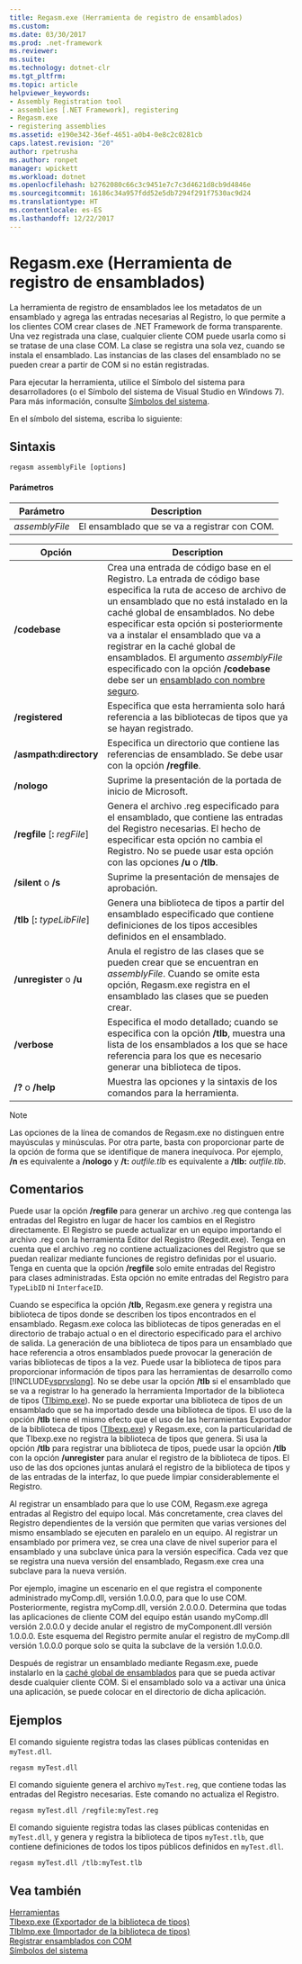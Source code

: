 ```yaml
---
title: Regasm.exe (Herramienta de registro de ensamblados)
ms.custom: 
ms.date: 03/30/2017
ms.prod: .net-framework
ms.reviewer: 
ms.suite: 
ms.technology: dotnet-clr
ms.tgt_pltfrm: 
ms.topic: article
helpviewer_keywords:
- Assembly Registration tool
- assemblies [.NET Framework], registering
- Regasm.exe
- registering assemblies
ms.assetid: e190e342-36ef-4651-a0b4-0e8c2c0281cb
caps.latest.revision: "20"
author: rpetrusha
ms.author: ronpet
manager: wpickett
ms.workload: dotnet
ms.openlocfilehash: b2762080c66c3c9451e7c7c3d4621d8cb9d4846e
ms.sourcegitcommit: 16186c34a957fdd52e5db7294f291f7530ac9d24
ms.translationtype: HT
ms.contentlocale: es-ES
ms.lasthandoff: 12/22/2017
---
```

# <a name="regasmexe-assembly-registration-tool"></a>Regasm.exe (Herramienta de registro de ensamblados)
La herramienta de registro de ensamblados lee los metadatos de un ensamblado y agrega las entradas necesarias al Registro, lo que permite a los clientes COM crear clases de .NET Framework de forma transparente. Una vez registrada una clase, cualquier cliente COM puede usarla como si se tratase de una clase COM. La clase se registra una sola vez, cuando se instala el ensamblado. Las instancias de las clases del ensamblado no se pueden crear a partir de COM si no están registradas.  
  
 Para ejecutar la herramienta, utilice el Símbolo del sistema para desarrolladores (o el Símbolo del sistema de Visual Studio en Windows 7). Para más información, consulte [Símbolos del sistema](../../../docs/framework/tools/developer-command-prompt-for-vs.md).  
  
 En el símbolo del sistema, escriba lo siguiente:  
  
## <a name="syntax"></a>Sintaxis  
  
```  
regasm assemblyFile [options]  
```  
  
#### <a name="parameters"></a>Parámetros  
  
|Parámetro|Description|  
|---------------|-----------------|  
|*assemblyFile*|El ensamblado que se va a registrar con COM.|  
  
|Opción|Description|  
|------------|-----------------|  
|**/codebase**|Crea una entrada de código base en el Registro. La entrada de código base especifica la ruta de acceso de archivo de un ensamblado que no está instalado en la caché global de ensamblados. No debe especificar esta opción si posteriormente va a instalar el ensamblado que va a registrar en la caché global de ensamblados. El argumento *assemblyFile* especificado con la opción **/codebase** debe ser un [ensamblado con nombre seguro](../../../docs/framework/app-domains/strong-named-assemblies.md).|  
|**/registered**|Especifica que esta herramienta solo hará referencia a las bibliotecas de tipos que ya se hayan registrado.|  
|**/asmpath:directory**|Especifica un directorio que contiene las referencias de ensamblado. Se debe usar con la opción **/regfile**.|  
|**/nologo**|Suprime la presentación de la portada de inicio de Microsoft.|  
|**/regfile** [**:** *regFile*]|Genera el archivo .reg especificado para el ensamblado, que contiene las entradas del Registro necesarias. El hecho de especificar esta opción no cambia el Registro. No se puede usar esta opción con las opciones **/u** o **/tlb**.|  
|**/silent** o **/s**|Suprime la presentación de mensajes de aprobación.|  
|**/tlb** [**:** *typeLibFile*]|Genera una biblioteca de tipos a partir del ensamblado especificado que contiene definiciones de los tipos accesibles definidos en el ensamblado.|  
|**/unregister** o **/u**|Anula el registro de las clases que se pueden crear que se encuentran en *assemblyFile*. Cuando se omite esta opción, Regasm.exe registra en el ensamblado las clases que se pueden crear.|  
|**/verbose**|Especifica el modo detallado; cuando se especifica con la opción **/tlb**, muestra una lista de los ensamblados a los que se hace referencia para los que es necesario generar una biblioteca de tipos.|  
|**/?** o **/help**|Muestra las opciones y la sintaxis de los comandos para la herramienta.|  
  
> [!NOTE]
>  Las opciones de la línea de comandos de Regasm.exe no distinguen entre mayúsculas y minúsculas. Por otra parte, basta con proporcionar parte de la opción de forma que se identifique de manera inequívoca. Por ejemplo, **/n** es equivalente a **/nologo** y **/t:** *outfile.tlb* es equivalente a **/tlb:** *outfile.tlb*.  
  
## <a name="remarks"></a>Comentarios  
 Puede usar la opción **/regfile** para generar un archivo .reg que contenga las entradas del Registro en lugar de hacer los cambios en el Registro directamente. El Registro se puede actualizar en un equipo importando el archivo .reg con la herramienta Editor del Registro (Regedit.exe). Tenga en cuenta que el archivo .reg no contiene actualizaciones del Registro que se puedan realizar mediante funciones de registro definidas por el usuario.  Tenga en cuenta que la opción **/regfile** solo emite entradas del Registro para clases administradas.  Esta opción no emite entradas del Registro para `TypeLibID` ni `InterfaceID`.  
  
 Cuando se especifica la opción **/tlb**, Regasm.exe genera y registra una biblioteca de tipos donde se describen los tipos encontrados en el ensamblado. Regasm.exe coloca las bibliotecas de tipos generadas en el directorio de trabajo actual o en el directorio especificado para el archivo de salida. La generación de una biblioteca de tipos para un ensamblado que hace referencia a otros ensamblados puede provocar la generación de varias bibliotecas de tipos a la vez. Puede usar la biblioteca de tipos para proporcionar información de tipos para las herramientas de desarrollo como [!INCLUDE[vsprvslong](../../../includes/vsprvslong-md.md)]. No se debe usar la opción **/tlb** si el ensamblado que se va a registrar lo ha generado la herramienta Importador de la biblioteca de tipos ([Tlbimp.exe](../../../docs/framework/tools/tlbimp-exe-type-library-importer.md)). No se puede exportar una biblioteca de tipos de un ensamblado que se ha importado desde una biblioteca de tipos. El uso de la opción **/tlb** tiene el mismo efecto que el uso de las herramientas Exportador de la biblioteca de tipos ([Tlbexp.exe](../../../docs/framework/tools/tlbexp-exe-type-library-exporter.md)) y Regasm.exe, con la particularidad de que Tlbexp.exe no registra la biblioteca de tipos que genera.  Si usa la opción **/tlb** para registrar una biblioteca de tipos, puede usar la opción **/tlb** con la opción **/unregister** para anular el registro de la biblioteca de tipos. El uso de las dos opciones juntas anulará el registro de la biblioteca de tipos y de las entradas de la interfaz, lo que puede limpiar considerablemente el Registro.  
  
 Al registrar un ensamblado para que lo use COM, Regasm.exe agrega entradas al Registro del equipo local. Más concretamente, crea claves del Registro dependientes de la versión que permiten que varias versiones del mismo ensamblado se ejecuten en paralelo en un equipo. Al registrar un ensamblado por primera vez, se crea una clave de nivel superior para el ensamblado y una subclave única para la versión específica. Cada vez que se registra una nueva versión del ensamblado, Regasm.exe crea una subclave para la nueva versión.  
  
 Por ejemplo, imagine un escenario en el que registra el componente administrado myComp.dll, versión 1.0.0.0, para que lo use COM. Posteriormente, registra myComp.dll, versión 2.0.0.0. Determina que todas las aplicaciones de cliente COM del equipo están usando myComp.dll versión 2.0.0.0 y decide anular el registro de myComponent.dll versión 1.0.0.0. Este esquema del Registro permite anular el registro de myComp.dll versión 1.0.0.0 porque solo se quita la subclave de la versión 1.0.0.0.  
  
 Después de registrar un ensamblado mediante Regasm.exe, puede instalarlo en la [caché global de ensamblados](../../../docs/framework/app-domains/gac.md) para que se pueda activar desde cualquier cliente COM. Si el ensamblado solo va a activar una única una aplicación, se puede colocar en el directorio de dicha aplicación.  
  
## <a name="examples"></a>Ejemplos  
 El comando siguiente registra todas las clases públicas contenidas en `myTest.dll`.  
  
```  
regasm myTest.dll  
```  
  
 El comando siguiente genera el archivo `myTest.reg`, que contiene todas las entradas del Registro necesarias. Este comando no actualiza el Registro.  
  
```  
regasm myTest.dll /regfile:myTest.reg  
```  
  
 El comando siguiente registra todas las clases públicas contenidas en `myTest.dll`, y genera y registra la biblioteca de tipos `myTest.tlb`, que contiene definiciones de todos los tipos públicos definidos en `myTest.dll`.  
  
```  
regasm myTest.dll /tlb:myTest.tlb  
```  
  
## <a name="see-also"></a>Vea también  
 [Herramientas](../../../docs/framework/tools/index.md)  
 [Tlbexp.exe (Exportador de la biblioteca de tipos)](../../../docs/framework/tools/tlbexp-exe-type-library-exporter.md)  
 [TlbImp.exe (Importador de la biblioteca de tipos)](../../../docs/framework/tools/tlbimp-exe-type-library-importer.md)  
 [Registrar ensamblados con COM](../../../docs/framework/interop/registering-assemblies-with-com.md)  
 [Símbolos del sistema](../../../docs/framework/tools/developer-command-prompt-for-vs.md)
